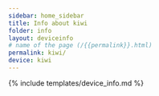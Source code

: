 ```yaml
---
sidebar: home_sidebar
title: Info about kiwi
folder: info
layout: deviceinfo
# name of the page (/{{permalink}}.html)
permalink: kiwi/
device: kiwi
---
```

{% include templates/device_info.md %}
